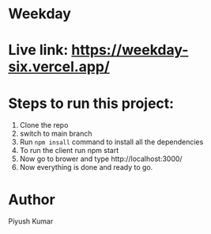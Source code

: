 # Weekday

# Live link: https://weekday-six.vercel.app/
# Steps to run this project:
1. Clone the repo
2. switch to main branch
3. Run `npm insall` command to install all the dependencies
4. To run the client run npm start
5. Now go to brower and type http://localhost:3000/
6. Now everything is done and ready to go.

# Author
Piyush Kumar
